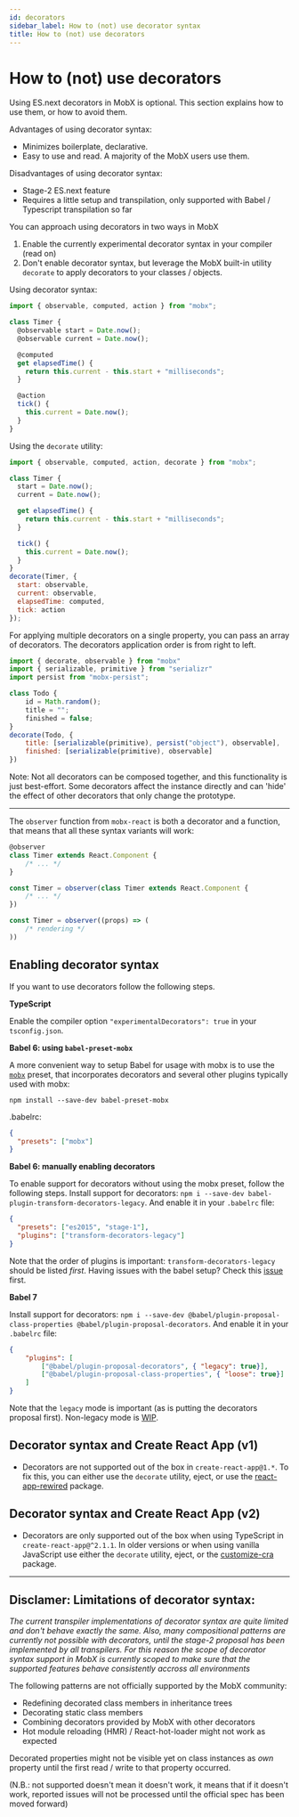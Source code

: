 ```yaml
---
id: decorators
sidebar_label: How to (not) use decorator syntax
title: How to (not) use decorators
---
```


<div id='codefund' style='float:right'></div>

# How to (not) use decorators

Using ES.next decorators in MobX is optional. This section explains how to use them, or how to avoid them.

Advantages of using decorator syntax:

* Minimizes boilerplate, declarative.
* Easy to use and read. A majority of the MobX users use them.

Disadvantages of using decorator syntax:

* Stage-2 ES.next feature
* Requires a little setup and transpilation, only supported with Babel / Typescript transpilation so far

You can approach using decorators in two ways in MobX

1.  Enable the currently experimental decorator syntax in your compiler (read on)
2.  Don't enable decorator syntax, but leverage the MobX built-in utility `decorate` to apply decorators to your classes / objects.

Using decorator syntax:

```javascript
import { observable, computed, action } from "mobx";

class Timer {
  @observable start = Date.now();
  @observable current = Date.now();

  @computed
  get elapsedTime() {
    return this.current - this.start + "milliseconds";
  }

  @action
  tick() {
    this.current = Date.now();
  }
}
```

Using the `decorate` utility:

```javascript
import { observable, computed, action, decorate } from "mobx";

class Timer {
  start = Date.now();
  current = Date.now();

  get elapsedTime() {
    return this.current - this.start + "milliseconds";
  }

  tick() {
    this.current = Date.now();
  }
}
decorate(Timer, {
  start: observable,
  current: observable,
  elapsedTime: computed,
  tick: action
});
```

For applying multiple decorators on a single property, you can pass an array of decorators. The decorators application order is from right to left.

```javascript
import { decorate, observable } from "mobx"
import { serializable, primitive } from "serializr"
import persist from "mobx-persist";

class Todo {
    id = Math.random();
    title = "";
    finished = false;
}
decorate(Todo, {
    title: [serializable(primitive), persist("object"), observable],
    finished: [serializable(primitive), observable]
})
```
Note: Not all decorators can be composed together, and this functionality is just best-effort. Some decorators affect the instance directly and can 'hide' the effect of other decorators that only change the prototype.

---

The `observer` function from `mobx-react` is both a decorator and a function, that means that all these syntax variants will work:

```javascript
@observer
class Timer extends React.Component {
	/* ... */
}

const Timer = observer(class Timer extends React.Component {
	/* ... */
})

const Timer = observer((props) => (
	/* rendering */
))
```

## Enabling decorator syntax

If you want to use decorators follow the following steps.

**TypeScript**

Enable the compiler option `"experimentalDecorators": true` in your `tsconfig.json`.

**Babel 6: using `babel-preset-mobx`**

A more convenient way to setup Babel for usage with mobx is to use the [`mobx`](https://github.com/zwhitchcox/babel-preset-mobx) preset, that incorporates decorators and several other plugins typically used with mobx:

```
npm install --save-dev babel-preset-mobx
```

.babelrc:

```json
{
  "presets": ["mobx"]
}
```

**Babel 6: manually enabling decorators**

To enable support for decorators without using the mobx preset, follow the following steps.
Install support for decorators: `npm i --save-dev babel-plugin-transform-decorators-legacy`. And enable it in your `.babelrc` file:

```json
{
  "presets": ["es2015", "stage-1"],
  "plugins": ["transform-decorators-legacy"]
}
```

Note that the order of plugins is important: `transform-decorators-legacy` should be listed _first_.
Having issues with the babel setup? Check this [issue](https://github.com/mobxjs/mobx/issues/105) first.

**Babel 7**

Install support for decorators: `npm i --save-dev @babel/plugin-proposal-class-properties @babel/plugin-proposal-decorators`. And enable it in your `.babelrc` file:

```json
{
    "plugins": [
        ["@babel/plugin-proposal-decorators", { "legacy": true}],
        ["@babel/plugin-proposal-class-properties", { "loose": true}]
    ]
}
```

Note that the `legacy` mode is important (as is putting the decorators proposal first). Non-legacy mode is [WIP](https://github.com/mobxjs/mobx/pull/1732).

## Decorator syntax and Create React App (v1)

* Decorators are not supported out of the box in `create-react-app@1.*`. To fix this, you can either use the `decorate` utility, eject, or use the [react-app-rewired](https://github.com/timarney/react-app-rewired/tree/master/packages/react-app-rewire-mobx) package.

## Decorator syntax and Create React App (v2)

* Decorators are only supported out of the box when using TypeScript in `create-react-app@^2.1.1`. In older versions or when using vanilla JavaScript use either the `decorate` utility, eject, or the [customize-cra](https://github.com/arackaf/customize-cra) package.

---

## Disclamer: Limitations of decorator syntax:

_The current transpiler implementations of decorator syntax are quite limited and don't behave exactly the same.
Also, many compositional patterns are currently not possible with decorators, until the stage-2 proposal has been implemented by all transpilers.
For this reason the scope of decorator syntax support in MobX is currently scoped to make sure that the supported features
behave consistently accross all environments_

The following patterns are not officially supported by the MobX community:

* Redefining decorated class members in inheritance trees
* Decorating static class members
* Combining decorators provided by MobX with other decorators
* Hot module reloading (HMR) / React-hot-loader might not work as expected

Decorated properties might not be visible yet on class instances as _own_ property until the first read / write to that property occurred.

(N.B.: not supported doesn't mean it doesn't work, it means that if it doesn't work, reported issues will not be processed until the official spec has been moved forward)
